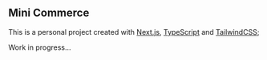 ## Mini Commerce

This is a personal project created with [Next.js](https://nextjs.org/), [TypeScript](https://www.typescriptlang.org/) and [TailwindCSS](https://tailwindcss.com/);

Work in progress...
